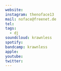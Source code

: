```yaml
---
website: 
instagram: thenoface13
mail: noface@freenet.de
tel: 
tags:
  - dj
soundcloud: krawnless
spotify: 
bandcamp: krawnless
apple: 
youtube: 
twitter:
---
```


